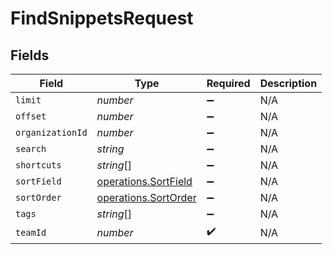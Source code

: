 # FindSnippetsRequest


## Fields

| Field                                                               | Type                                                                | Required                                                            | Description                                                         |
| ------------------------------------------------------------------- | ------------------------------------------------------------------- | ------------------------------------------------------------------- | ------------------------------------------------------------------- |
| `limit`                                                             | *number*                                                            | :heavy_minus_sign:                                                  | N/A                                                                 |
| `offset`                                                            | *number*                                                            | :heavy_minus_sign:                                                  | N/A                                                                 |
| `organizationId`                                                    | *number*                                                            | :heavy_minus_sign:                                                  | N/A                                                                 |
| `search`                                                            | *string*                                                            | :heavy_minus_sign:                                                  | N/A                                                                 |
| `shortcuts`                                                         | *string*[]                                                          | :heavy_minus_sign:                                                  | N/A                                                                 |
| `sortField`                                                         | [operations.SortField](../../../sdk/models/operations/sortfield.md) | :heavy_minus_sign:                                                  | N/A                                                                 |
| `sortOrder`                                                         | [operations.SortOrder](../../../sdk/models/operations/sortorder.md) | :heavy_minus_sign:                                                  | N/A                                                                 |
| `tags`                                                              | *string*[]                                                          | :heavy_minus_sign:                                                  | N/A                                                                 |
| `teamId`                                                            | *number*                                                            | :heavy_check_mark:                                                  | N/A                                                                 |
